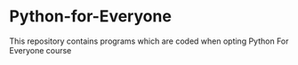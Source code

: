 # Python-for-Everyone
This repository contains programs which are coded when opting Python For Everyone course
